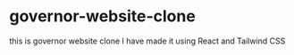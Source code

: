 # governor-website-clone
this is governor website clone I have made it using React and Tailwind CSS
